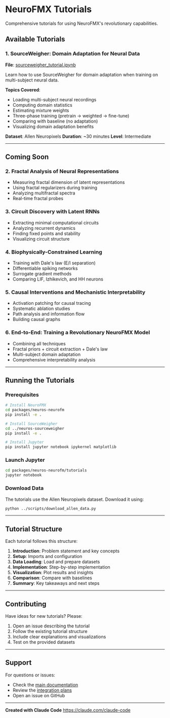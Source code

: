 # NeuroFMX Tutorials

Comprehensive tutorials for using NeuroFMX's revolutionary capabilities.

## Available Tutorials

### 1. SourceWeigher: Domain Adaptation for Neural Data
**File**: [sourceweigher_tutorial.ipynb](./sourceweigher_tutorial.ipynb)

Learn how to use SourceWeigher for domain adaptation when training on multi-subject neural data.

**Topics Covered**:
- Loading multi-subject neural recordings
- Computing domain statistics
- Estimating mixture weights
- Three-phase training (pretrain → weighted → fine-tune)
- Comparing with baseline (no adaptation)
- Visualizing domain adaptation benefits

**Dataset**: Allen Neuropixels
**Duration**: ~30 minutes
**Level**: Intermediate

---

## Coming Soon

### 2. Fractal Analysis of Neural Representations
- Measuring fractal dimension of latent representations
- Using fractal regularizers during training
- Analyzing multifractal spectra
- Real-time fractal probes

### 3. Circuit Discovery with Latent RNNs
- Extracting minimal computational circuits
- Analyzing recurrent dynamics
- Finding fixed points and stability
- Visualizing circuit structure

### 4. Biophysically-Constrained Learning
- Training with Dale's law (E/I separation)
- Differentiable spiking networks
- Surrogate gradient methods
- Comparing LIF, Izhikevich, and HH neurons

### 5. Causal Interventions and Mechanistic Interpretability
- Activation patching for causal tracing
- Systematic ablation studies
- Path analysis and information flow
- Building causal graphs

### 6. End-to-End: Training a Revolutionary NeuroFMX Model
- Combining all techniques
- Fractal priors + circuit extraction + Dale's law
- Multi-subject domain adaptation
- Comprehensive interpretability analysis

---

## Running the Tutorials

### Prerequisites

```bash
# Install NeuroFMX
cd packages/neuros-neurofm
pip install -e .

# Install SourceWeigher
cd ../neuros-sourceweigher
pip install -e .

# Install Jupyter
pip install jupyter notebook ipykernel matplotlib
```

### Launch Jupyter

```bash
cd packages/neuros-neurofm/tutorials
jupyter notebook
```

### Download Data

The tutorials use the Allen Neuropixels dataset. Download it using:

```bash
python ../scripts/download_allen_data.py
```

---

## Tutorial Structure

Each tutorial follows this structure:

1. **Introduction**: Problem statement and key concepts
2. **Setup**: Imports and configuration
3. **Data Loading**: Load and prepare datasets
4. **Implementation**: Step-by-step implementation
5. **Visualization**: Plot results and insights
6. **Comparison**: Compare with baselines
7. **Summary**: Key takeaways and next steps

---

## Contributing

Have ideas for new tutorials? Please:
1. Open an issue describing the tutorial
2. Follow the existing tutorial structure
3. Include clear explanations and visualizations
4. Test on the provided datasets

---

## Support

For questions or issues:
- Check the [main documentation](../docs/)
- Review the [integration plans](../)
- Open an issue on GitHub

---

**Created with Claude Code**
https://claude.com/claude-code
